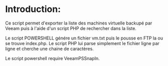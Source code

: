 # Introduction:

Ce script permet d'exporter la liste des machines virtuelle backupé par Veeam puis à l'aide d'un script PHP de rechercher dans la liste.

Le script POWERSHELL génére un fichier vm.txt puis le pousse en FTP la ou se trouve index.php. Le script PHP lui parse simplement le fichier ligne par ligne et cherche une chaine de caractères.

Le script powershell require VeeamPSSnapIn.
